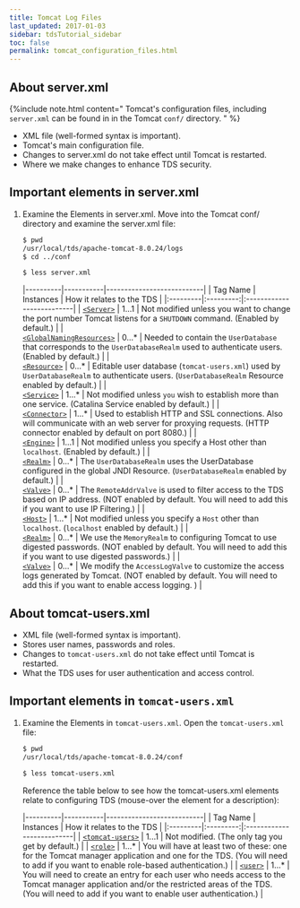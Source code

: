 ```yaml
---
title: Tomcat Log Files
last_updated: 2017-01-03 
sidebar: tdsTutorial_sidebar
toc: false
permalink: tomcat_configuration_files.html
---
```

## About server.xml

{%include note.html content="
Tomcat's configuration files, including `server.xml` can be found in in the Tomcat `conf/` directory.
" %}

* XML file (well-formed syntax is important).
* Tomcat's main configuration file.
* Changes to server.xml do not take effect until Tomcat is restarted.
* Where we make changes to enhance TDS security.

## Important elements in server.xml

1. Examine the Elements in server.xml.
   Move into the Tomcat conf/ directory and examine the server.xml file:

   ~~~bash
   $ pwd
   /usr/local/tds/apache-tomcat-8.0.24/logs
   $ cd ../conf

   $ less server.xml
   ~~~

   |----------|-----------|---------------------------|
   | Tag Name | Instances | How it relates to the TDS |
   |:---------|:---------:|:--------------------------|
   | <a href="http://tomcat.apache.org/tomcat-8.0-doc/config/server.html" title="The Server element represents the entire Catalina servlet container as a whole. It is the single outermost element in server.xml" target="_blank"><code>&lt;Server&gt;</code></a> | 1...1 | Not modified unless you want to change the port number Tomcat listens for a <code>SHUTDOWN</code> command. (Enabled by default.) |
   | <a href="http://tomcat.apache.org/tomcat-8.0-doc/config/globalresources.html" title="The GlobalNamingResources element defines the global Java Naming and Directory Interface (JNDI) resources for the Server." target="_blank"><code>  &lt;GlobalNamingResources&gt;</code></a> | 0...\* | Needed to contain the <code>UserDatabase</code> that corresponds to the <code>UserDatabaseRealm</code> used to authenticate users. (Enabled by default.) |
   | <a href="http://tomcat.apache.org/tomcat-8.0-doc/config/resources.html" title="The Resource element represents a static resource from which classes will be loaded and static files will be served." target="_blank"><code>    &lt;Resource&gt;</code></a> | 0...\* | Editable user database (<code>tomcat-users.xml</code>) used by <code>UserDatabaseRealm</code> to authenticate users. (<code>UserDatabaseRealm</code> Resource enabled by default.) |
   | <a href="http://tomcat.apache.org/tomcat-8.0-doc/config/service.html" title="The Service element represents the combination of one or more Connector components that share a single Engine component for processing incoming requests. The top Tomcat service is named Catalina (hence the log file name of catalina.out)." target="_blank"><code>  &lt;Service&gt;</code></a> | 1...\* | Not modified unless <code>you</code> wish to establish more than one service. (Catalina Service enabled by default.) |
   | <a href="http://tomcat.apache.org/tomcat-8.0-doc/connectors.html" title="The Connector element forward requests to the Engine using a specific protocol and returns the results to the requesting client." target="_blank"><code>  &lt;Connector&gt;</code></a> | 1...\* | Used to establish HTTP and SSL connections. Also will communicate with an web server for proxying requests. (HTTP connector enabled by default on port 8080.) |
   | <a href="http://tomcat.apache.org/tomcat-8.0-doc/config/engine.html" title="The Engine element represents the entire request processing machinery associated with a particular Catlina Service." target="_blank"><code>  &lt;Engine&gt;</code></a> | 1...1 | Not modified unless you specify a Host other than <code>localhost</code>. (Enabled by default.) |
   | <a  href="http://tomcat.apache.org/tomcat-8.0-doc/config/realm.html" title="The Realm element represents a database of usernames, passwords, and roles (groups) assigned to those users." target="_blank"><code>    &lt;Realm&gt;</code></a> | 0...\* | The <code>UserDatabaseRealm</code> uses the </code>UserDatabase</code> configured in the global JNDI Resource. (<code>UserDatabaseRealm</code> enabled by default.) |
   | <a href="http://tomcat.apache.org/tomcat-8.0-doc/config/valve.html" title="The Valve element represents a component that will be inserted into the request processing pipeline for the associated containing element." target="_blank"><code>    &lt;Valve&gt;</code></a> | 0...\* | The <code>RemoteAddrValve</code> is used to filter access to the TDS based on IP address. (NOT enabled by default. You will need to add this if you want to use IP Filtering.) |
   | <a href="http://tomcat.apache.org/tomcat-8.0-doc/config/host.html" title="The Host element represents a virtual host." target="_blank"><code>    &lt;Host&gt;</code></a> | 1...\* | Not modified unless you specify a <code>Host</code> other than <code>localhost</code>. (<code>localhost</code> enabled by default.) |
   | <a href="http://tomcat.apache.org/tomcat-8.0-doc/config/realm.html" title="The Realm element represents a database of usernames, passwords, and roles (groups) assigned to those users." target="_blank"><code>     &lt;Realm&gt;</code></a> | 0...\* | We use the <code>MemoryRealm</code> to configuring Tomcat to use digested passwords. (NOT enabled by default. You will need to add this if you want to use digested passwords.) |
   | <a href="http://tomcat.apache.org/tomcat-8.0-doc/config/valve.html" title="The Valve element represents a component that will be inserted into the request processing pipeline for the associated containing element." target="_blank"><code>      &lt;Valve&gt;</code></a> | 0...\* | We modify the <code>AccessLogValve</code> to customize the access logs generated by Tomcat. (NOT enabled by default. You will need to add this if you want to enable access logging. ) |

## About tomcat-users.xml

* XML file (well-formed syntax is important).
* Stores user names, passwords and roles.
* Changes to `tomcat-users.xml` do not take effect until Tomcat is restarted.
* What the TDS uses for user authentication and access control.


## Important elements in `tomcat-users.xml`

1. Examine the Elements in `tomcat-users.xml`.
   Open the `tomcat-users.xml` file:

   ~~~bash
   $ pwd
   /usr/local/tds/apache-tomcat-8.0.24/conf

   $ less tomcat-users.xml
   ~~~

   Reference the table below to see how the tomcat-users.xml elements relate to configuring TDS (mouse-over the element for a description):

   |----------|-----------|---------------------------|
   | Tag Name | Instances | How it relates to the TDS |
   |:---------|:---------:|:--------------------------|
   | <a href="http://tomcat.apache.org/tomcat-8.0-doc/realm-howto.html#UserDatabaseRealm" title="The tomcat-users element represents the single outermost element in tomcat-users.xml" target="_blank"><code>&lt;tomcat-users&gt;</code></a> | 1...1 | Not modified. (The only tag you get by default.) |
   | <a href="http://tomcat.apache.org/tomcat-8.0-doc/realm-howto.html#UserDatabaseRealm" title="The role element defines one role or group a user can belong to." target="_blank"><code>&lt;role&gt;</code></a> | 1...\* | You will have at least two of these: one for the Tomcat manager application and one for the TDS. (You will need to add if you want to enable role-based authentication.) |
   | <a href="http://tomcat.apache.org/tomcat-8.0-doc/realm-howto.html#UserDatabaseRealm" title="The user element represents one valid user." target="_blank"><code>&lt;user&gt;</code></a> | 1...\* | You will need to create an entry for each user who needs access to the Tomcat manager application and/or the restricted areas of the TDS. (You will need to add if you want to enable user authentication.) |
